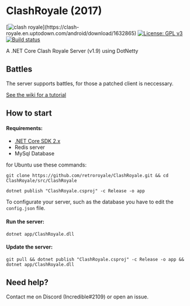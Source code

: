 # ClashRoyale (2017)
[![clash royale](https://img.shields.io/badge/Clash%20Royale-1.9.2-brightred.svg?style=flat")](https://clash-royale.en.uptodown.com/android/download/1632865)
[![License: GPL v3](https://img.shields.io/badge/License-GPLv3-blue.svg)](https://www.gnu.org/licenses/gpl-3.0)
[![Build status](https://ci.appveyor.com/api/projects/status/dmt9bk3bf1kaxnoa?svg=true)](https://ci.appveyor.com/project/Incr3dible/clashroyale)

A .NET Core Clash Royale Server (v1.9) using DotNetty

## Battles
The server supports battles, for those a patched client is neccessary.

[See the wiki for a tutorial](https://github.com/retroroyale/ClashRoyale/wiki/Patch-for-battles)

## How to start

#### Requirements:
  - [.NET Core SDK 2.x](https://dotnet.microsoft.com/download/dotnet-core/2.2)
  - Redis server
  - MySql Database

for Ubuntu use these commands:
```
git clone https://github.com/retroroyale/ClashRoyale.git && cd ClashRoyale/src/ClashRoyale

dotnet publish "ClashRoyale.csproj" -c Release -o app
```
To configurate your server, such as the database you have to edit the ```config.json``` file.

#### Run the server:

```dotnet app/ClashRoyale.dll```

#### Update the server:

```git pull && dotnet publish "ClashRoyale.csproj" -c Release -o app && dotnet app/ClashRoyale.dll```

## Need help?
Contact me on Discord (Incredible#2109) or open an issue.
